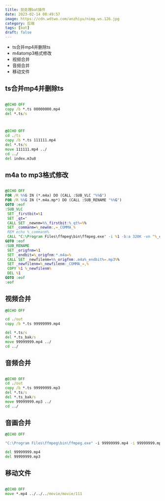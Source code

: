 ```yaml
---
title: 批处理bat插件
date: 2023-02-14 08:49:57
image: https://cdn.wdtwo.com/anzhiyu/nimg.ws.126.jpg
category: 后端
tags: [bat]
draft: false
---
```


- ts合并mp4并删除ts
- m4atomp3格式修改
- 视频合并
- 音频合并
- 移动文件
<!--more-->

## ts合并mp4并删除ts

```bat

@ECHO OFF
copy /b *.ts 00000000.mp4
del *.ts/s



@ECHO OFF
cd ./ts
copy /b *.ts 111111.mp4
del *.ts/s
move 111111.mp4 ../
cd ../
del index.m3u8
```

## m4a to mp3格式修改

```bat

@ECHO OFF
FOR /R %%G IN (*.m4a) DO (CALL :SUB_VLC "%%G")
FOR /R %%G IN (*.m4a.mp*) DO (CALL :SUB_RENAME "%%G")
GOTO :eof
:SUB_VLC
 SET _firstbit=%1
 SET _qt="
 CALL SET _newnm=%%_firstbit:%_qt%=%%
 SET _commanm=%_newnm:,=_COMMA_%
 REM echo %_commanm%
 CALL "C:\Program Files\ffmpeg\bin\ffmpeg.exe" -i %1 -b:a 320K -vn "%_commanm%.mp3
GOTO :eof
:SUB_RENAME
 SET _origfnm=%1
 SET _endbit=%_origfnm:*.m4a=%
 CALL SET _newfilenm=%%_origfnm:.m4a%_endbit%=.mp3%%
 SET _newfilenm=%_newfilenm:_COMMA_=,%
 COPY %1 %_newfilenm%
 DEL %1
GOTO :eof
:eof

```

## 视频合并

```bat
@ECHO OFF

cd ./out
copy /b *.ts 99999999.mp4

del *.ts/s
del *.ts_bak/s
move 99999999.mp4 ../
cd ../

```
## 音频合并

```bat

@ECHO OFF
cd ./out
copy /b *.ts 99999999.mp3
del *.ts/s
del *.ts_bak/s
move 99999999.mp3 ../
cd ../

```
## 音画合并

```bat
@ECHO OFF

"C:\Program Files\ffmpeg\bin\ffmpeg.exe" -i 99999999.mp4 -i 99999999.mp3 -c:v copy -c:a aac -strict experimental 99.mp4"

del 99999999.mp4
del 99999999.mp3
```



## 移动文件

```bat

@ECHO OFF
move *.mp4 ../../../movie/movie/111

```